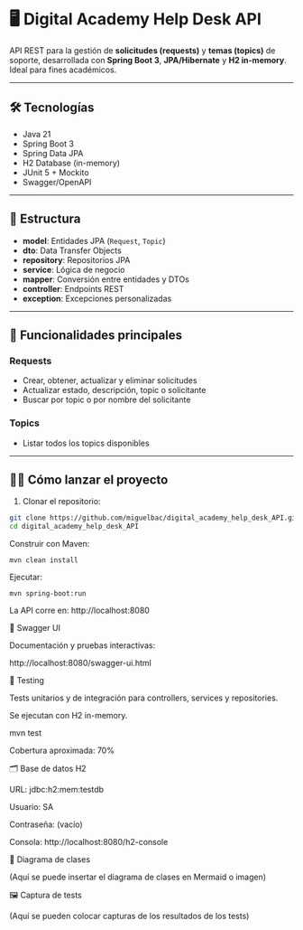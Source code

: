 # 🖥️ Digital Academy Help Desk API

API REST para la gestión de **solicitudes (requests)** y **temas (topics)** de soporte, desarrollada con **Spring Boot 3**, **JPA/Hibernate** y **H2 in-memory**. Ideal para fines académicos.

---

## 🛠️ Tecnologías

- Java 21  
- Spring Boot 3  
- Spring Data JPA  
- H2 Database (in-memory)  
- JUnit 5 + Mockito  
- Swagger/OpenAPI  

---

## 📂 Estructura

- **model**: Entidades JPA (`Request`, `Topic`)  
- **dto**: Data Transfer Objects  
- **repository**: Repositorios JPA  
- **service**: Lógica de negocio  
- **mapper**: Conversión entre entidades y DTOs  
- **controller**: Endpoints REST  
- **exception**: Excepciones personalizadas  

---

## 🚀 Funcionalidades principales

### Requests
- Crear, obtener, actualizar y eliminar solicitudes  
- Actualizar estado, descripción, topic o solicitante  
- Buscar por topic o por nombre del solicitante  

### Topics
- Listar todos los topics disponibles  

---

## 🏃‍♂️ Cómo lanzar el proyecto

1. Clonar el repositorio:

```bash
git clone https://github.com/miguelbac/digital_academy_help_desk_API.git
cd digital_academy_help_desk_API
```
Construir con Maven:
```
mvn clean install
```

Ejecutar:
```
mvn spring-boot:run
```

La API corre en: http://localhost:8080

📄 Swagger UI

Documentación y pruebas interactivas:

http://localhost:8080/swagger-ui.html

🧪 Testing

Tests unitarios y de integración para controllers, services y repositories.

Se ejecutan con H2 in-memory.

mvn test


Cobertura aproximada: 70%

🗂️ Base de datos H2

URL: jdbc:h2:mem:testdb

Usuario: SA

Contraseña: (vacío)

Consola: http://localhost:8080/h2-console

📝 Diagrama de clases

(Aquí se puede insertar el diagrama de clases en Mermaid o imagen)

🖼️ Captura de tests

(Aquí se pueden colocar capturas de los resultados de los tests)
